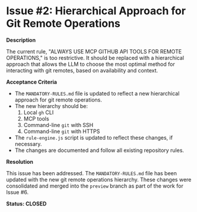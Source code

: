 # Issue #2: Hierarchical Approach for Git Remote Operations

**Description**

The current rule, "ALWAYS USE MCP GITHUB API TOOLS FOR REMOTE OPERATIONS," is too restrictive. It should be replaced with a hierarchical approach that allows the LLM to choose the most optimal method for interacting with git remotes, based on availability and context.

**Acceptance Criteria**

- The `MANDATORY-RULES.md` file is updated to reflect a new hierarchical approach for git remote operations.
- The new hierarchy should be:
  1. Local `gh` CLI
  2. MCP tools
  3. Command-line `git` with SSH
  4. Command-line `git` with HTTPS
- The `rule-engine.js` script is updated to reflect these changes, if necessary.
- The changes are documented and follow all existing repository rules.

**Resolution**

This issue has been addressed. The `MANDATORY-RULES.md` file has been updated with the new git remote operations hierarchy. These changes were consolidated and merged into the `preview` branch as part of the work for Issue #6.

**Status: CLOSED**